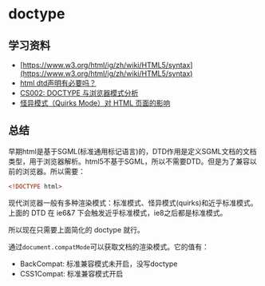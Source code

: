 # doctype

## 学习资料

- [https://www.w3.org/html/ig/zh/wiki/HTML5/syntax](https://www.w3.org/html/ig/zh/wiki/HTML5/syntax)
- [html dtd声明有必要吗？](https://www.zhihu.com/question/21974902)
- [CS002: DOCTYPE 与浏览器模式分析](http://w3help.org/zh-cn/casestudies/002)
- [怪异模式（Quirks Mode）对 HTML 页面的影响](https://www.ibm.com/developerworks/cn/web/1310_shatao_quirks/)


## 总结

早期html是基于SGML(标准通用标记语言)的，DTD作用是定义SGML文档的文档类型，用于浏览器解析。html5不基于SGML，所以不需要DTD。但是为了兼容以前的浏览器。所以需要：

```html
<!DOCTYPE html>
```

现代浏览器一般有多种渲染模式：标准模式、怪异模式(quirks)和近乎标准模式。上面的 DTD 在 ie6&7 下会触发近乎标准模式，ie8之后都是标准模式。

所以现在只需要上面简化的 doctype 就行。

通过`document.compatMode`可以获取文档的渲染模式。它的值有：
- BackCompat: 标准兼容模式未开启，没写doctype
- CSS1Compat: 标准兼容模式开启


